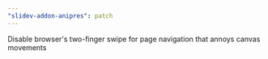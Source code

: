 ```yaml
---
"slidev-addon-anipres": patch
---
```


Disable browser's two-finger swipe for page navigation that annoys canvas movements
